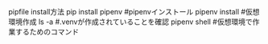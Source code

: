 pipfile install方法
pip install pipenv #pipenvインストール
pipenv install #仮想環境作成
ls -a #.venvが作成されていることを確認
pipenv shell #仮想環境で作業するためのコマンド